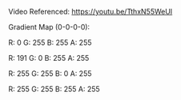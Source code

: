 Video Referenced: https://youtu.be/TthxN55WeUI

Gradient Map (0-0-0-0):

R: 0 G: 255 B: 255 A: 255

R: 191 G: 0 B: 255 A: 255

R: 255 G: 255 B: 0 A: 255

R: 255 G: 255 B: 255 A: 255
